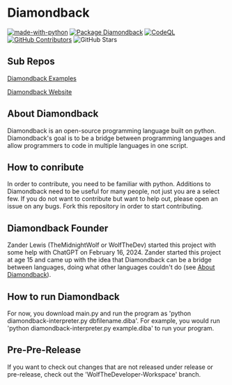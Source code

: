 # Diamondback

[![made-with-python](https://img.shields.io/badge/Made%20with-Python-1f425f.svg)](https://www.python.org/)
[![Package Diamondback](https://github.com/Diamondback-Development/diamondback/actions/workflows/package-diba.yml/badge.svg?branch=master)](https://github.com/Diamondback-Development/diamondback/actions/workflows/package-diba.yml)
[![CodeQL](https://github.com/Diamondback-Development/diamondback/actions/workflows/codeql.yml/badge.svg)](https://github.com/Diamondback-Development/diamondback/actions/workflows/codeql.yml)
[![GitHub Contributors](https://img.shields.io/github/contributors/Diamondback-Development/diamondback?label=Contributors)](https://github.com/Diamondback-Development/diamondback/graphs/contributors)
![GitHub Stars](https://img.shields.io/github/stars/Diamondback-Development/diamondback?label=Stars)

## Sub Repos
[Diamondback Examples](https://github.com/Diamondback-Development/diamondback-examples)

[Diamondback Website](https://github.com/WolfTheDeveloper/XXWebsite)

## About Diamondback

Diamondback is an open-source programming language built on python. Diamondback's goal is to be a bridge between programming languages and allow programmers to code in multiple languages in one script.

## How to conribute

In order to contribute, you need to be familiar with python. Additions to Diamondback need to be useful for many people, not just you are a select few. If you do not want to contribute but want to help out, please open an issue on any bugs. Fork this repository in order to start contributing.

## Diamondback Founder

Zander Lewis (TheMidnightWolf or WolfTheDev) started this project with some help with ChatGPT on February 16, 2024. Zander started this project at age 15 and came up with the idea that Diamondback can be a bridge between languages, doing what other languages couldn't do (see [About Diamondback](https://github.com/Diamondback-Development/diamondback#about-diamondback)).

## How to run Diamondback

For now, you download main.py and run the program as 'python diamondback-interpreter.py dbfilename.diba'. For example, you would run 'python diamondback-interpreter.py example.diba' to run your program.

## Pre-Pre-Release

If you want to check out changes that are not released under release or pre-release, check out the 'WolfTheDeveloper-Workspace' branch.